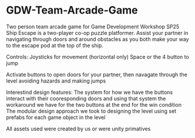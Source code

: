 # GDW-Team-Arcade-Game
Two person team arcade game for Game Development Workshop SP25
Ship Escape is a two-player co-op puzzle platformer.  Assist your partner in navigating through doors and around obstacles as you both make your way to the escape pod at the top of the ship.

Controls:
Joysticks for movement (horizontal only)
Space or the 4 button to jump

Activate buttons to open doors for your partner, then navagate through the level avoiding hazards and making jumps

Interestind design features:
The system for how we have the buttons interact with their cooresponding doors and using that system the workaround we have for the two buttons at the end for the win condition
The modular design approach we took to designing the level using set prefabs for each game object in the level

All assets used were created by us or were unity primatives
